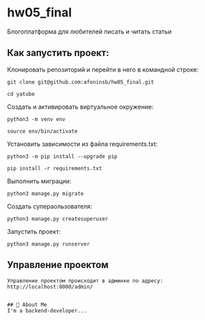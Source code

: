# hw05_final

Блогоплатформа для любителей писать и читать статьи


## Как запустить проект:

Клонировать репозиторий и перейти в него в командной строке:

```
git clone git@github.com:afoninsb/hw05_final.git
```

```
cd yatube
```

Cоздать и активировать виртуальное окружение:

```
python3 -m venv env
```

```
source env/bin/activate
```

Установить зависимости из файла requirements.txt:

```
python3 -m pip install --upgrade pip

pip install -r requirements.txt
```

Выполнить миграции:

```
python3 manage.py migrate
```

Создать супераользователя:

```
python3 manage.py createsuperuser
```

Запустить проект:

```
python3 manage.py runserver
```

## Управление проектом
```
Управление проектом происходит в админке по адресу: http://localhost:8000/admin/


## 🚀 About Me
I'm a backend-developer...


